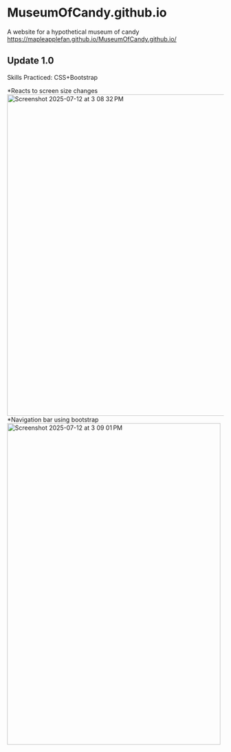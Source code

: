 # MuseumOfCandy.github.io
A website for a hypothetical museum of candy 
https://mapleapplefan.github.io/MuseumOfCandy.github.io/ 


## Update 1.0 
Skills Practiced: CSS+Bootstrap

*Reacts to screen size changes
<img width="1017" height="747" alt="Screenshot 2025-07-12 at 3 08 32 PM" src="https://github.com/user-attachments/assets/b2f209d4-3d1f-4ec3-ba40-1ec0bdeab3a2" />
*Navigation bar using bootstrap
<img width="496" height="747" alt="Screenshot 2025-07-12 at 3 09 01 PM" src="https://github.com/user-attachments/assets/1342ec34-a8a4-45c0-b08b-97d5c296cc1c" />




